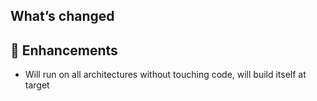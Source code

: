 ## What’s changed

## 🚀 Enhancements

- Will run on all architectures without touching code, will build itself at target